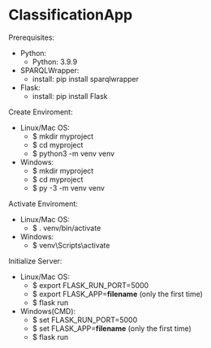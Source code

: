 # ClassificationApp

Prerequisites:

-   Python:
    -   Python: 3.9.9
-   SPARQLWrapper:
    -   install: pip install sparqlwrapper
-   Flask:
    -   install: pip install Flask

Create Enviroment:

-   Linux/Mac OS:
    -   $ mkdir myproject
    -   $ cd myproject
    -   $ python3 -m venv venv
-   Windows:
    -   $ mkdir myproject
    -   $ cd myproject
    -   $ py -3 -m venv venv

Activate Enviroment:

-   Linux/Mac OS:
    -   $ . venv/bin/activate
-   Windows:
    -   $ venv\Scripts\activate

Initialize Server:

-   Linux/Mac OS:
    -   $ export FLASK_RUN_PORT=5000
    -   $ export FLASK_APP=**filename** (only the first time)
    -   $ flask run
-   Windows(CMD):
    -   $ set FLASK_RUN_PORT=5000
    -   $ set FLASK_APP=**filename** (only the first time)
    -   $ flask run
